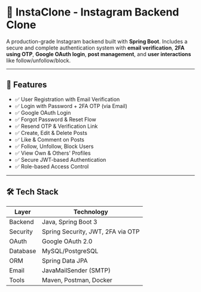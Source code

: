 # 📸 InstaClone - Instagram Backend Clone

A production-grade Instagram backend built with **Spring Boot**. Includes a secure and complete authentication system with **email verification**, **2FA using OTP**, **Google OAuth login**, **post management**, and **user interactions** like follow/unfollow/block.

---

## 🚀 Features

- ✅ User Registration with Email Verification
- ✅ Login with Password + 2FA OTP (via Email)
- ✅ Google OAuth Login
- ✅ Forgot Password & Reset Flow
- ✅ Resend OTP & Verification Link
- ✅ Create, Edit & Delete Posts
- ✅ Like & Comment on Posts
- ✅ Follow, Unfollow, Block Users
- ✅ View Own & Others' Profiles
- ✅ Secure JWT-based Authentication
- ✅ Role-based Access Control

---

## 🛠️ Tech Stack

| Layer      | Technology |
|------------|------------|
| Backend    | Java, Spring Boot 3 |
| Security   | Spring Security, JWT, 2FA via OTP |
| OAuth      | Google OAuth 2.0 |
| Database   | MySQL/PostgreSQL |
| ORM        | Spring Data JPA |
| Email      | JavaMailSender (SMTP) |
| Tools      | Maven, Postman, Docker |
